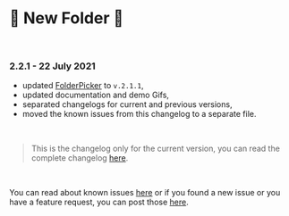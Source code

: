 # 📂 New Folder 🤟

<br>

### 2.2.1 - 22 July 2021

- updated [FolderPicker](https://www.npmjs.com/package/@igor.dvlpr/vscode-folderpicker) to `v.2.1.1`,
- updated documentation and demo Gifs,
- separated changelogs for current and previous versions,
- moved the known issues from this changelog to a separate file.

<br>

> This is the changelog only for the current version, you can read the complete changelog [here](https://github.com/igorskyflyer/vscode-new-folder/blob/main/CHANGELOG_ALL.md).

<br>

You can read about known issues [here](https://github.com/igorskyflyer/vscode-new-folder/blob/main/KNOWN_ISSUES.md) or if you found a new issue or you have a feature request, you can post those [here](https://github.com/igorskyflyer/vscode-new-folder/issues).
